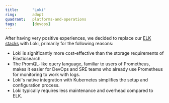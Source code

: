```yaml
---
title:      "Loki"
ring:       adopt
quadrant:   platforms-and-operations
tags:       [devops]
---
```


After having very positive experiences, we decided to replace our [ELK stacks](/platforms-and-operations/elk-stack/) with Loki, primarily for the following reasons:

- Loki is significantly more cost-effective than the storage requirements of Elasticsearch.
- The PromQL-like query language, familiar to users of Prometheus, makes it easier for DevOps and SRE teams who already use Prometheus for monitoring to work with logs.
- Loki's native integration with Kubernetes simplifies the setup and configuration process.
- Loki typically requires less maintenance and overhead compared to ELK.
